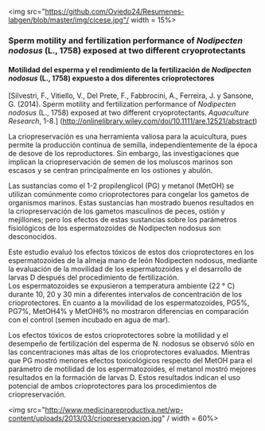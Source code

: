 
<img src="https://github.com/Oviedo24/Resumenes-labgen/blob/master/img/cicese.jpg"/ width = 15%>

### Sperm motility and fertilization performance of *Nodipecten nodosus* (L., 1758) exposed at two different cryoprotectants
#### Motilidad del esperma y el rendimiento de la fertilización de *Nodipecten nodosus* (L., 1758) expuesto a dos diferentes crioprotectores

[Silvestri, F., Vitiello, V., Del Prete, F., Fabbrocini, A., Ferreira, J. y Sansone, G. (2014). Sperm motility and fertilization performance of *Nodipecten nodosus* (L., 1758) exposed at two different cryoprotectants. *Aquaculture Research*, 1-8.] (http://onlinelibrary.wiley.com/doi/10.1111/are.12521/abstract)

La criopreservación es una herramienta valiosa para la acuicultura, pues permite la producción continua de semilla, independientemente de la época de desove de los reproductores. Sin embargo, las investigaciones que implican la criopreservación de semen de los moluscos marinos son escasos y se centran principalmente en los ostiones y abulón. 

Las sustancias como el 1-2 propilenglicol (PG) y metanol (MetOH) se utilizan comúnmente como crioprotectores para congelar los gametos de organismos marinos. Estas sustancias han mostrado buenos resultados en la criopreservación de los gametos masculinos de peces, ostión y mejillones; pero los efectos de estas sustancias sobre los parámetros fisiológicos de los espermatozoides de Nodipecten nodosus son desconocidos.

Este estudio evaluó los efectos tóxicos de estos dos crioprotectores en los espermatozoides de la almeja mano de león Nodipecten nodosus, mediante la evaluación de la movilidad de los espermatozoides y el desarrollo de larvas D después del procedimiento de fertilización.  
Los espermatozoides se expusieron a temperatura ambiente (22 ° C) durante 10, 20 y 30 min a diferentes intervalos de concentración de los crioprotectores. En cuanto a la movilidad de los espermatozoides, PG5%, PG7%, MetOH4% y MetOH6% no mostraron diferencias en comparación con el control (semen incubado en agua de mar).

Los efectos tóxicos de estos crioprotectores sobre la motilidad y el desempeño de fertilización del esperma de N. nodosus se observó sólo en las concentraciones más altas de los crioprotectores evaluados. Mientras que PG mostró menores efectos toxicológicos respecto del MetOH para el parámetro de motilidad de los espermatozoides, el metanol mostró mejores resultados en  la formación de  larvas D. 
Estos resultados indican el uso potencial de ambos crioprotectores para los procedimientos de criopreservación.

<img src="http://www.medicinareproductiva.net/wp-content/uploads/2013/03/criopreservacion.jpg" / width = 60%>

